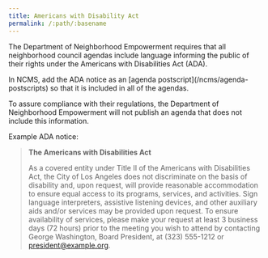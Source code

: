 ```yaml
---
title: Americans with Disability Act
permalink: /:path/:basename
---
```


The Department of Neighborhood Empowerment requires
that all neighborhood council agendas
include language
informing the public
of their rights
under the Americans with Disabilities Act (ADA).

<aside class="callout" role="complementary" markdown="1">
In NCMS,
add the ADA notice
as an [agenda postscript](/ncms/agenda-postscripts)
so that
it is included
in all
of the agendas.
</aside>

To assure compliance
with their regulations,
the Department of Neighborhood Empowerment
will not publish
an agenda
that does not
include this information.

Example ADA notice:

> **The Americans with Disabilities Act**
>
> As a covered entity under Title II of the Americans with Disabilities Act,
> the City of Los Angeles does not discriminate on the basis of disability
> and, upon request, will provide reasonable accommodation to ensure equal
> access to its programs, services, and activities. Sign language interpreters,
> assistive listening devices, and other auxiliary aids and/or services may be
> provided upon request. To ensure availability of services, please make your
> request at least 3 business days (72 hours) prior to the meeting you wish to
> attend by contacting George Washington, Board President, at (323) 555-1212
> or president@example.org.
